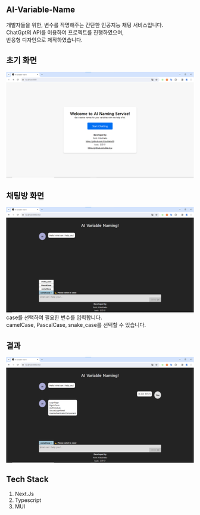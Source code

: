 ## AI-Variable-Name
개발자들을 위한, 변수를 작명해주는 간단한 인공지능 채팅 서비스입니다.
<br>
ChatGpt의 API를 이용하여 프로젝트를 진행하였으며, 
<br>
반응형 디자인으로 제작하였습니다.



## 초기 화면
<img src="./public/images/KakaoTalk_20231120_234026367.png">

## 채팅방 화면
<img src="./public/images/KakaoTalk_20231120_234037307.png">
case를 선택하여 필요한 변수를 입력합니다.
<br>
camelCase, PascalCase, snake_case를 선택할 수 있습니다.

## 결과
<img src="./public/images/KakaoTalk_20231120_234103585.png">

## Tech Stack
1. Next.Js
2. Typescript
3. MUI

